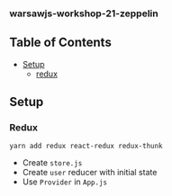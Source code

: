 ### warsawjs-workshop-21-zeppelin

## Table of Contents

- [Setup](#setup)
  - [redux](#redux)


## Setup
### Redux

`yarn add redux react-redux redux-thunk`
* Create `store.js`
* Create `user` reducer with initial state
* Use `Provider` in `App.js`
